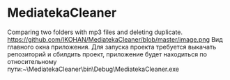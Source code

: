 # MediatekaCleaner
Comparing two folders with mp3 files and deleting duplicate.
https://github.com/IKOHAN/MediatekaCleaner/blob/master/image.png 
Вид главного окна приложения.
Для запуска проекта требуется выкачать репозиторий и сбилдить проект, приложение будет находиться по относительному пути:~\MediatekaCleaner\bin\Debug\MediatekaCleaner.exe
